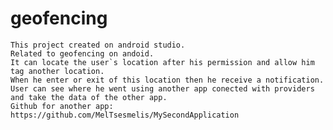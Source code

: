 # geofencing
	This project created on android studio. 
	Related to geofencing on andoid. 
	It can locate the user`s location after his permission and allow him tag another location. 
	When he enter or exit of this location then he receive a notification. 
	User can see where he went using another app conected with providers and take the data of the other app.
	Github for another app: https://github.com/MelTsesmelis/MySecondApplication

